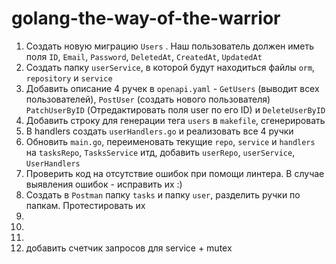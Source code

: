 # golang-the-way-of-the-warrior

1. Создать новую миграцию `Users` . Наш пользователь должен иметь поля `ID`, `Email`, `Password`, `DeletedAt`, `CreatedAt`, `UpdatedAt`
2. Создать папку `userService`, в которой будут находиться файлы `orm`, `repository` и `service`
3. Добавить описание 4 ручек в `openapi.yaml` - `GetUsers` (выводит всех пользователей), `PostUser` (создать нового пользователя) `PatchUserByID` (Отредактировать поля user по его ID) и `DeleteUserByID`
4. Добавить строку для генерации тега `users` в `makefile`, сгенерировать
5. В handlers создать `userHandlers.go` и реализовать все 4 ручки
6. Обновить `main.go`, переименовать текущие `repo`, `service` и `handlers` на `tasksRepo`, `TasksService` итд, добавить `userRepo`, `userService`, `UserHandlers`
7. Проверить код на отсутствие ошибок при помощи линтера. В случае выявления ошибок - исправить их :)
8. Создать в `Postman` папку `tasks` и папку `user`, разделить ручки по папкам. Протестировать их
1. 
1. 
1. 
1. добавить счетчик запросов для service + mutex